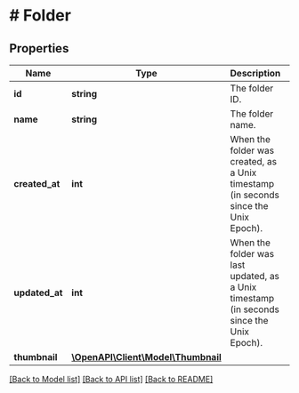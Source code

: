 # # Folder

## Properties

Name | Type | Description | Notes
------------ | ------------- | ------------- | -------------
**id** | **string** | The folder ID. |
**name** | **string** | The folder name. |
**created_at** | **int** | When the folder was created, as a Unix timestamp (in seconds since the Unix Epoch). |
**updated_at** | **int** | When the folder was last updated, as a Unix timestamp (in seconds since the Unix Epoch). |
**thumbnail** | [**\OpenAPI\Client\Model\Thumbnail**](Thumbnail.md) |  | [optional]

[[Back to Model list]](../../README.md#models) [[Back to API list]](../../README.md#endpoints) [[Back to README]](../../README.md)

